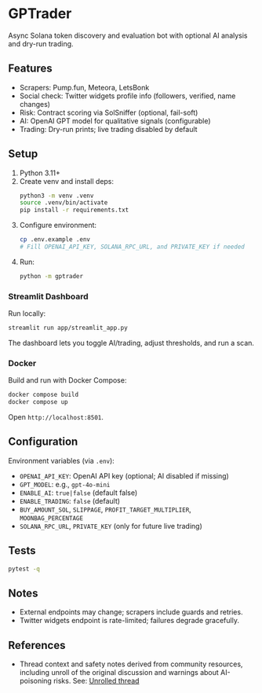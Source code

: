 # GPTrader

Async Solana token discovery and evaluation bot with optional AI analysis and dry-run trading.

## Features
- Scrapers: Pump.fun, Meteora, LetsBonk
- Social check: Twitter widgets profile info (followers, verified, name changes)
- Risk: Contract scoring via SolSniffer (optional, fail-soft)
- AI: OpenAI GPT model for qualitative signals (configurable)
- Trading: Dry-run prints; live trading disabled by default

## Setup
1. Python 3.11+
2. Create venv and install deps:
   ```bash
   python3 -m venv .venv
   source .venv/bin/activate
   pip install -r requirements.txt
   ```
3. Configure environment:
   ```bash
   cp .env.example .env
   # Fill OPENAI_API_KEY, SOLANA_RPC_URL, and PRIVATE_KEY if needed
   ```
4. Run:
   ```bash
   python -m gptrader
   ```

### Streamlit Dashboard
Run locally:
```bash
streamlit run app/streamlit_app.py
```
The dashboard lets you toggle AI/trading, adjust thresholds, and run a scan.

### Docker
Build and run with Docker Compose:
```bash
docker compose build
docker compose up
```
Open `http://localhost:8501`.

## Configuration
Environment variables (via `.env`):
- `OPENAI_API_KEY`: OpenAI API key (optional; AI disabled if missing)
- `GPT_MODEL`: e.g., `gpt-4o-mini`
- `ENABLE_AI`: `true|false` (default false)
- `ENABLE_TRADING`: `false` (default)
- `BUY_AMOUNT_SOL`, `SLIPPAGE`, `PROFIT_TARGET_MULTIPLIER`, `MOONBAG_PERCENTAGE`
- `SOLANA_RPC_URL`, `PRIVATE_KEY` (only for future live trading)

## Tests
```bash
pytest -q
```

## Notes
- External endpoints may change; scrapers include guards and retries.
- Twitter widgets endpoint is rate-limited; failures degrade gracefully.

## References
- Thread context and safety notes derived from community resources, including unroll of the original discussion and warnings about AI-poisoning risks. See: [Unrolled thread](https://unrollnow.com/status/1861118317676666914?utm_source=openai)


